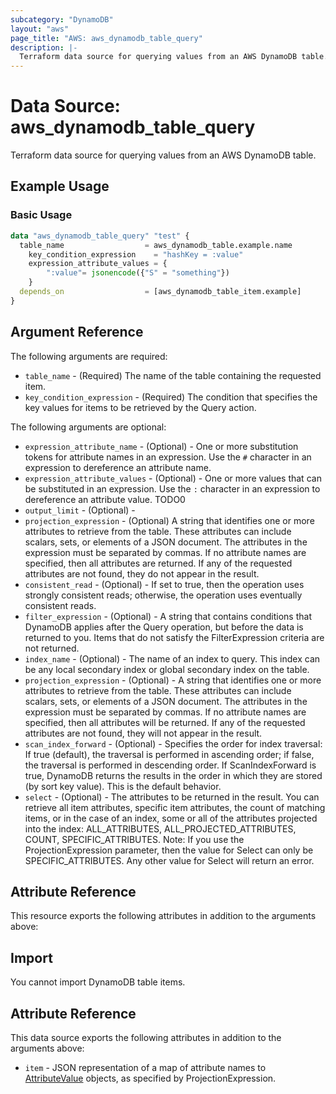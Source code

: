 ```yaml
---
subcategory: "DynamoDB"
layout: "aws"
page_title: "AWS: aws_dynamodb_table_query"
description: |-
  Terraform data source for querying values from an AWS DynamoDB table.
---
```


# Data Source: aws_dynamodb_table_query

Terraform data source for querying values from an AWS DynamoDB table.

## Example Usage

### Basic Usage

```terraform
data "aws_dynamodb_table_query" "test" {
  table_name                  = aws_dynamodb_table.example.name
	key_condition_expression    = "hashKey = :value"
	expression_attribute_values = {
		":value"= jsonencode({"S" = "something"})
	}
  depends_on                  = [aws_dynamodb_table_item.example]
}
```

## Argument Reference

The following arguments are required:

* `table_name` - (Required) The name of the table containing the requested item.
* `key_condition_expression` - (Required) The condition that specifies the key values for items to be retrieved by the Query action.


The following arguments are optional:

* `expression_attribute_name` - (Optional) - One or more substitution tokens for attribute names in an expression. Use the `#` character in an expression to dereference an attribute name.
* `expression_attribute_values` - (Optional) - One or more values that can be substituted in an expression. Use the `:` character in an expression to dereference an attribute value.
TODO0
* `output_limit` - (Optional) - 
* `projection_expression` - (Optional) A string that identifies one or more attributes to retrieve from the table. These attributes can include scalars, sets, or elements of a JSON document. The attributes in the expression must be separated by commas.
If no attribute names are specified, then all attributes are returned. If any of the requested attributes are not found, they do not appear in the result.
* `consistent_read` - (Optional) - If set to true, then the operation uses strongly consistent reads; otherwise, the operation uses eventually consistent reads.
* `filter_expression` - (Optional) - A string that contains conditions that DynamoDB applies after the Query operation, but before the data is returned to you. Items that do not satisfy the FilterExpression criteria are not returned.
* `index_name` - (Optional) - The name of an index to query. This index can be any local secondary index or global secondary index on the table.
* `projection_expression` - (Optional) - A string that identifies one or more attributes to retrieve from the table. These attributes can include scalars, sets, or elements of a JSON document. The attributes in the expression must be separated by commas. If no attribute names are specified, then all attributes will be returned. If any of the requested attributes are not found, they will not appear in the result.
* `scan_index_forward` - (Optional) - Specifies the order for index traversal: If true (default), the traversal is performed in ascending order; if false, the traversal is performed in descending order. If ScanIndexForward is true, DynamoDB returns the results in the order in which they are stored (by sort key value). This is the default behavior.
* `select` - (Optional) - The attributes to be returned in the result. You can retrieve all item attributes, specific item attributes, the count of matching items, or in the case of an index, some or all of the attributes projected into the index: ALL_ATTRIBUTES, ALL_PROJECTED_ATTRIBUTES, COUNT, SPECIFIC_ATTRIBUTES.
Note: If you use the ProjectionExpression parameter, then the value for Select can only be SPECIFIC_ATTRIBUTES. Any other value for Select will return an error.

## Attribute Reference

This resource exports the following attributes in addition to the arguments above:

## Import

You cannot import DynamoDB table items.

## Attribute Reference

This data source exports the following attributes in addition to the arguments above:

* `item` - JSON representation of a map of attribute names to [AttributeValue](https://docs.aws.amazon.com/amazondynamodb/latest/APIReference/API_AttributeValue.html) objects, as specified by ProjectionExpression.
